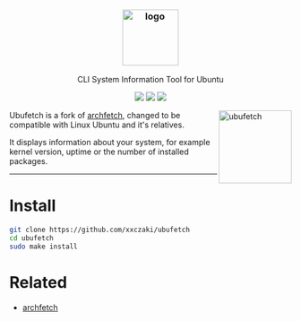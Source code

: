 <h3 align="center"><img src="https://imgur.com/u5etrh1.png" alt="logo" height="100px"></h3>
<p align="center">CLI System Information Tool for Ubuntu</p>

<p align="center">
<a href="https://travis-ci.org/xxczaki/ubufetch"><img src="https://travis-ci.org/xxczaki/ubufetch.svg?branch=master"></a>
<a href="https://www.patreon.com/akepinski"><img src="https://img.shields.io/badge/donate-patreon-yellow.svg"></a>
<a href="./LICENSE.md"><img src="https://img.shields.io/badge/license-MIT-blue.svg"></a>
</p>

<img src="https://imgur.com/epLKLtZ.png" alt="ubufetch" align="right" height="130px">

Ubufetch is a fork of [archfetch](https://github.com/xxczaki/archfetch), changed to be compatible with Linux Ubuntu and it's relatives.

It displays information about your system, for example kernel version, uptime or the number of installed packages.

---

# Install

```bash
git clone https://github.com/xxczaki/ubufetch
cd ubufetch 
sudo make install
```

# Related

- [archfetch](https://github.com/xxczaki/archfetch)
